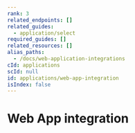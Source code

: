 ```yaml
---
rank: 3
related_endpoints: []
related_guides:
  - application/select
required_guides: []
related_resources: []
alias_paths:
  - /docs/web-application-integrations
cId: applications
scId: null
id: applications/web-app-integration
isIndex: false
---
```


# Web App integration
